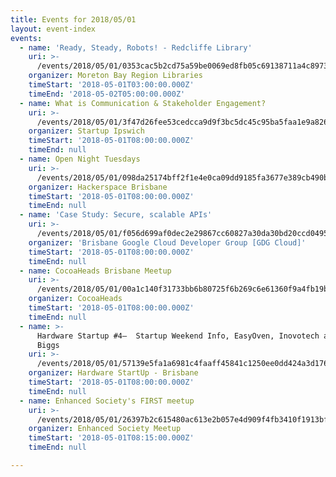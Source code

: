 ```yaml
---
title: Events for 2018/05/01
layout: event-index
events:
  - name: 'Ready, Steady, Robots! - Redcliffe Library'
    uri: >-
      /events/2018/05/01/0353cac5b2cd75a59be0069ed8fb05c69138711a4c89733475e7821c5d515fb7
    organizer: Moreton Bay Region Libraries
    timeStart: '2018-05-01T03:00:00.000Z'
    timeEnd: '2018-05-02T05:00:00.000Z'
  - name: What is Communication & Stakeholder Engagement?
    uri: >-
      /events/2018/05/01/3f47d26fee53cedcca9d9f3bc5dc45c95ba5faa1e9a826f80af82c0a4a4af66a
    organizer: Startup Ipswich
    timeStart: '2018-05-01T08:00:00.000Z'
    timeEnd: null
  - name: Open Night Tuesdays
    uri: >-
      /events/2018/05/01/098da25174bff2f1e4e0ca09dd9185fa3677e389cb490b26c894d019ec84d788
    organizer: Hackerspace Brisbane
    timeStart: '2018-05-01T08:00:00.000Z'
    timeEnd: null
  - name: 'Case Study: Secure, scalable APIs'
    uri: >-
      /events/2018/05/01/f056d699af0dec2e29867cc60827a30da30bd20ccd0495f8a1965b04b1e63706
    organizer: 'Brisbane Google Cloud Developer Group [GDG Cloud]'
    timeStart: '2018-05-01T08:00:00.000Z'
    timeEnd: null
  - name: CocoaHeads Brisbane Meetup
    uri: >-
      /events/2018/05/01/00a1c140f31733bb6b80725f6b269c6e61360f9a4fb19b62420684e4d5ec10e4
    organizer: CocoaHeads
    timeStart: '2018-05-01T08:00:00.000Z'
    timeEnd: null
  - name: >-
      Hardware Startup #4–  Startup Weekend Info, EasyOven, Inovotech and  Mr
      Biggs
    uri: >-
      /events/2018/05/01/57139e5fa1a6981c4faaff45841c1250ee0dd424a3d176c1851f5a8cbf73c59b
    organizer: Hardware StartUp - Brisbane
    timeStart: '2018-05-01T08:00:00.000Z'
    timeEnd: null
  - name: Enhanced Society's FIRST meetup
    uri: >-
      /events/2018/05/01/26397b2c615480ac613e2b057e4d909f4fb3410f1913bf4ef6566b069eebb236
    organizer: Enhanced Society Meetup
    timeStart: '2018-05-01T08:15:00.000Z'
    timeEnd: null

---
```

